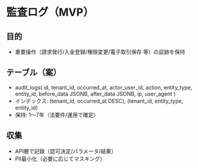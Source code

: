 # 監査ログ（MVP）

## 目的
- 重要操作（請求発行/入金登録/権限変更/電子取引保存 等）の証跡を保持

## テーブル（案）
- audit_logs(
  id, tenant_id, occurred_at, actor_user_id, action, entity_type, entity_id,
  before_data JSONB, after_data JSONB, ip, user_agent
)
- インデックス: (tenant_id, occurred_at DESC), (tenant_id, entity_type, entity_id)
- 保持: 1〜7年（法要件/運用で確定）

## 収集
- API層で記録（認可決定/パラメータ/結果）
- PII最小化（必要に応じてマスキング）

